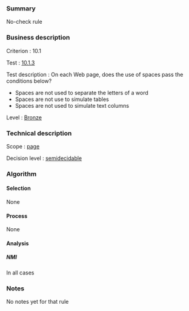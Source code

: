 ### Summary

No-check rule

### Business description

Criterion : 10.1

Test :
[10.1.3](http://www.accessiweb.org/index.php/accessiweb-22-english-version.html#test-10-1-3)

Test description : On each Web page, does the use of spaces pass the
conditions below?

-   Spaces are not used to separate the letters of a word
-   Spaces are not use to simulate tables
-   Spaces are not used to simulate text columns

Level : [Bronze](/en/category/rules-design/accessiweb-11/level/bronze)

### Technical description

Scope : [page](/en/category/rules-design/accessiweb-11/scope/page)

Decision level :
[semidecidable](/en/category/rules-design/accessiweb-11/decision-level/semidecidable)

### Algorithm

#### Selection

None

#### Process

None

#### Analysis

##### NMI

In all cases

### Notes

No notes yet for that rule
